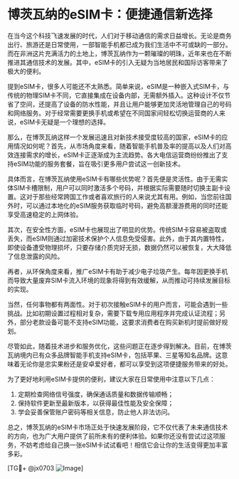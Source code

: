 # 博茨瓦纳的eSIM卡：便捷通信新选择

在当今这个科技飞速发展的时代，人们对于移动通信的需求日益增长。无论是商务出行、旅游还是日常使用，一部智能手机都已成为我们生活中不可或缺的一部分。而在非洲这片充满活力的土地上，博茨瓦纳作为一颗璀璨的明珠，近年来也在不断推进其通信技术的发展。其中，eSIM卡的引入无疑为当地居民和国际访客带来了极大的便利。

提到eSIM卡，很多人可能还不太熟悉。简单来说，eSIM是一种嵌入式SIM卡，与传统的物理SIM卡不同，它直接集成在设备内部，无需额外插入。这种设计不仅节省了空间，还提高了设备的防水性能，并且让用户能够更加灵活地管理自己的号码和网络服务。对于经常需要更换手机或希望在不同国家间轻松切换运营商的人来说，eSIM卡无疑是一个理想的选择。

那么，在博茨瓦纳这样一个发展迅速且对新技术接受度较高的国家，eSIM卡的应用情况如何呢？首先，从市场角度来看，随着智能手机普及率的提高以及人们对高效连接需求的增长，eSIM卡正逐渐成为主流趋势。各大电信运营商纷纷推出了支持eSIM功能的服务套餐，旨在吸引更多用户尝试这一创新技术。

具体而言，在博茨瓦纳使用eSIM卡有哪些优势呢？首先便是灵活性。由于无需实体SIM卡槽限制，用户可以同时激活多个号码，并根据实际需要随时切换主副卡设置。这对于那些经常跨国工作或者喜欢旅行的人来说尤其有用。例如，当您前往国外时，可以通过本地化的eSIM服务获取临时号码，避免高额漫游费用的同时还能享受高速稳定的上网体验。

其次，在安全性方面，eSIM卡也展现出了明显的优势。传统SIM卡容易被盗取或丢失，而eSIM则通过加密技术保护个人信息免受侵害。此外，由于其内置特性，即使设备遭受物理损坏，只要存储介质完好无损，数据仍然可以被恢复，大大降低了信息泄露的风险。

再者，从环保角度来看，推广eSIM卡有助于减少电子垃圾产生。每年因更换手机而导致大量废弃SIM卡流入环境的现象将得到有效缓解，从而推动可持续发展目标的实现。

当然，任何事物都有两面性。对于初次接触eSIM卡的用户而言，可能会遇到一些挑战。比如初期设置过程相对复杂，需要下载专用应用程序并完成认证流程；另外，部分老款设备可能不支持eSIM功能，这要求消费者在购买新机时提前做好规划。

尽管如此，随着技术进步和服务优化，这些问题正在逐步得到解决。目前，在博茨瓦纳境内已有众多品牌智能手机支持eSIM卡，包括苹果、三星等知名品牌。这意味着无论你是忠实果粉还是安卓爱好者，都可以享受到这项便捷服务带来的好处。

为了更好地利用eSIM卡提供的便利，建议大家在日常使用中注意以下几点：
1. 定期检查网络信号强度，确保通话质量和数据传输顺畅；
2. 保持软件更新至最新版本，以获得最佳性能及安全保障；
3. 学会妥善保管账户密码等相关信息，防止他人非法访问。

总之，博茨瓦纳的eSIM卡市场正处于快速发展阶段，它不仅代表了未来通信技术的方向，也为广大用户提供了前所未有的便利体验。如果你还没有尝试过这项服务，不妨考虑给自己换一张eSIM卡试试看吧！相信它会让你的生活变得更加丰富多彩。

[TG💪+ @jx0703 ![Image](https://github.com/user-attachments/assets/dbca1d08-cadb-493c-b0ec-ad6f7a83f270)]